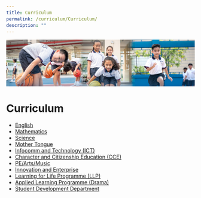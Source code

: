 ```yaml
---
title: Curriculum
permalink: /curriculum/Curriculum/
description: ""
---
```

![](/images/Our%20Learning%20Experiences.jpg)

Curriculum
==========

*   [English](/curriculum/English/)
*   [Mathematics](/curriculum/Mathematics/)
*   [Science](/curriculum/Science/)
*   [Mother Tongue](/curriculum/Mother-Tongue/Mother-Tongue/)
*   [Infocomm and Technology (ICT)](/curriculum/Infocomm-and-Technology-ICT/)
*   [Character and Citizenship Education (CCE)](/curriculum/CCE/Character-and-Citizenship-Education-CCE/)
*   [PE/Arts/Music](/curriculum/PE-Arts-Music/Physical-Education/)
*   [Innovation and Enterprise](/curriculum/Innovation-and-Enterprise/)
*   [Learning for Life Programme (LLP)](/curriculum/Learning-for-Life-Programme/)
*   [Applied Learning Programme (Drama)](/curriculum/Applied-Learning-Programme-Drama/)
*   [Student Development Department](/curriculum/Student-Development-Department/)